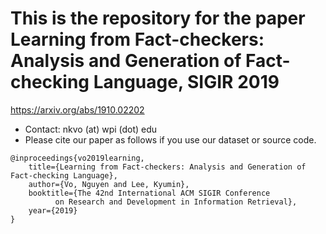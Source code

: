 # This is the repository for the paper Learning from Fact-checkers: Analysis and Generation of Fact-checking Language, SIGIR 2019

https://arxiv.org/abs/1910.02202

* Contact: nkvo (at) wpi (dot) edu
* Please cite our paper as follows if you use our dataset or source code. 
```
@inproceedings{vo2019learning,
	title={Learning from Fact-checkers: Analysis and Generation of Fact-checking Language},
	author={Vo, Nguyen and Lee, Kyumin},
	booktitle={The 42nd International ACM SIGIR Conference 
		  on Research and Development in Information Retrieval},
	year={2019}
}
```
